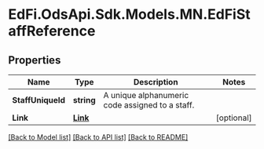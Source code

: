 # EdFi.OdsApi.Sdk.Models.MN.EdFiStaffReference
## Properties

Name | Type | Description | Notes
------------ | ------------- | ------------- | -------------
**StaffUniqueId** | **string** | A unique alphanumeric code assigned to a staff. | 
**Link** | [**Link**](Link.md) |  | [optional] 

[[Back to Model list]](../README.md#documentation-for-models) [[Back to API list]](../README.md#documentation-for-api-endpoints) [[Back to README]](../README.md)

